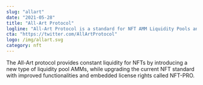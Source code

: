 ```yaml
---
slug: "allart"
date: "2021-05-28"
title: "All-Art Protocol"
logline: "All-Art Protocol is a standard for NFT AMM Liquidity Pools and NFTs."
cta: "https://twitter.com/AllArtProtocol"
logo: /img/allart.svg
category: nft
---
```


The All-Art protocol provides constant liquidity for NFTs by introducing a new type of liquidity pool AMMs, while upgrading the current NFT standard with improved functionalities and embedded license rights called NFT-PRO.
